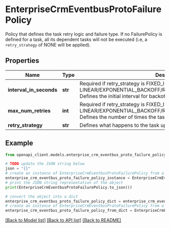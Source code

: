 # EnterpriseCrmEventbusProtoFailurePolicy

Policy that defines the task retry logic and failure type. If no FailurePolicy is defined for a task, all its dependent tasks will not be executed (i.e, a `retry_strategy` of NONE will be applied).

## Properties

Name | Type | Description | Notes
------------ | ------------- | ------------- | -------------
**interval_in_seconds** | **str** | Required if retry_strategy is FIXED_INTERVAL or LINEAR/EXPONENTIAL_BACKOFF/RESTART_WORKFLOW_WITH_BACKOFF. Defines the initial interval for backoff. | [optional] 
**max_num_retries** | **int** | Required if retry_strategy is FIXED_INTERVAL or LINEAR/EXPONENTIAL_BACKOFF/RESTART_WORKFLOW_WITH_BACKOFF. Defines the number of times the task will be retried if failed. | [optional] 
**retry_strategy** | **str** | Defines what happens to the task upon failure. | [optional] 

## Example

```python
from openapi_client.models.enterprise_crm_eventbus_proto_failure_policy import EnterpriseCrmEventbusProtoFailurePolicy

# TODO update the JSON string below
json = "{}"
# create an instance of EnterpriseCrmEventbusProtoFailurePolicy from a JSON string
enterprise_crm_eventbus_proto_failure_policy_instance = EnterpriseCrmEventbusProtoFailurePolicy.from_json(json)
# print the JSON string representation of the object
print(EnterpriseCrmEventbusProtoFailurePolicy.to_json())

# convert the object into a dict
enterprise_crm_eventbus_proto_failure_policy_dict = enterprise_crm_eventbus_proto_failure_policy_instance.to_dict()
# create an instance of EnterpriseCrmEventbusProtoFailurePolicy from a dict
enterprise_crm_eventbus_proto_failure_policy_from_dict = EnterpriseCrmEventbusProtoFailurePolicy.from_dict(enterprise_crm_eventbus_proto_failure_policy_dict)
```
[[Back to Model list]](../README.md#documentation-for-models) [[Back to API list]](../README.md#documentation-for-api-endpoints) [[Back to README]](../README.md)


